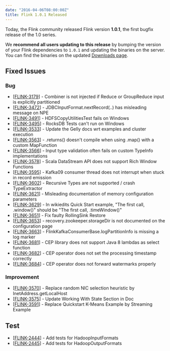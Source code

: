 ```yaml
---
date: "2016-04-06T08:00:00Z"
title: Flink 1.0.1 Released
---
```


Today, the Flink community released Flink version **1.0.1**, the first bugfix release of the 1.0 series.

We **recommend all users updating to this release** by bumping the version of your Flink dependencies to `1.0.1` and updating the binaries on the server. You can find the binaries on the updated [Downloads page](/downloads.html).

## Fixed Issues

<h3>Bug</h3>
<ul>
<li>[<a href='https://issues.apache.org/jira/browse/FLINK-3179'>FLINK-3179</a>] -         Combiner is not injected if Reduce or GroupReduce input is explicitly partitioned
</li>
<li>[<a href='https://issues.apache.org/jira/browse/FLINK-3472'>FLINK-3472</a>] -         JDBCInputFormat.nextRecord(..) has misleading message on NPE
</li>
<li>[<a href='https://issues.apache.org/jira/browse/FLINK-3491'>FLINK-3491</a>] -         HDFSCopyUtilitiesTest fails on Windows
</li>
<li>[<a href='https://issues.apache.org/jira/browse/FLINK-3495'>FLINK-3495</a>] -         RocksDB Tests can&#39;t run on Windows
</li>
<li>[<a href='https://issues.apache.org/jira/browse/FLINK-3533'>FLINK-3533</a>] -         Update the Gelly docs wrt examples and cluster execution
</li>
<li>[<a href='https://issues.apache.org/jira/browse/FLINK-3563'>FLINK-3563</a>] -         .returns() doesn&#39;t compile when using .map() with a custom MapFunction
</li>
<li>[<a href='https://issues.apache.org/jira/browse/FLINK-3566'>FLINK-3566</a>] -         Input type validation often fails on custom TypeInfo implementations
</li>
<li>[<a href='https://issues.apache.org/jira/browse/FLINK-3578'>FLINK-3578</a>] -         Scala DataStream API does not support Rich Window Functions
</li>
<li>[<a href='https://issues.apache.org/jira/browse/FLINK-3595'>FLINK-3595</a>] -         Kafka09 consumer thread does not interrupt when stuck in record emission
</li>
<li>[<a href='https://issues.apache.org/jira/browse/FLINK-3602'>FLINK-3602</a>] -         Recursive Types are not supported / crash TypeExtractor
</li>
<li>[<a href='https://issues.apache.org/jira/browse/FLINK-3621'>FLINK-3621</a>] -         Misleading documentation of memory configuration parameters
</li>
<li>[<a href='https://issues.apache.org/jira/browse/FLINK-3629'>FLINK-3629</a>] -         In wikiedits Quick Start example, &quot;The first call, .window()&quot; should be &quot;The first call, .timeWindow()&quot;
</li>
<li>[<a href='https://issues.apache.org/jira/browse/FLINK-3651'>FLINK-3651</a>] -         Fix faulty RollingSink Restore
</li>
<li>[<a href='https://issues.apache.org/jira/browse/FLINK-3653'>FLINK-3653</a>] -         recovery.zookeeper.storageDir is not documented on the configuration page
</li>
<li>[<a href='https://issues.apache.org/jira/browse/FLINK-3663'>FLINK-3663</a>] -         FlinkKafkaConsumerBase.logPartitionInfo is missing a log marker
</li>
<li>[<a href='https://issues.apache.org/jira/browse/FLINK-3681'>FLINK-3681</a>] -         CEP library does not support Java 8 lambdas as select function
</li>
<li>[<a href='https://issues.apache.org/jira/browse/FLINK-3682'>FLINK-3682</a>] -         CEP operator does not set the processing timestamp correctly
</li>
<li>[<a href='https://issues.apache.org/jira/browse/FLINK-3684'>FLINK-3684</a>] -         CEP operator does not forward watermarks properly
</li>
</ul>

<h3>Improvement</h3>
<ul>
<li>[<a href='https://issues.apache.org/jira/browse/FLINK-3570'>FLINK-3570</a>] -         Replace random NIC selection heuristic by InetAddress.getLocalHost
</li>
<li>[<a href='https://issues.apache.org/jira/browse/FLINK-3575'>FLINK-3575</a>] -         Update Working With State Section in Doc
</li>
<li>[<a href='https://issues.apache.org/jira/browse/FLINK-3591'>FLINK-3591</a>] -         Replace Quickstart K-Means Example by Streaming Example
</li>
</ul>

<h2>Test</h2>
<ul>
<li>[<a href='https://issues.apache.org/jira/browse/FLINK-2444'>FLINK-2444</a>] -         Add tests for HadoopInputFormats
</li>
<li>[<a href='https://issues.apache.org/jira/browse/FLINK-2445'>FLINK-2445</a>] -         Add tests for HadoopOutputFormats
</li>
</ul>
